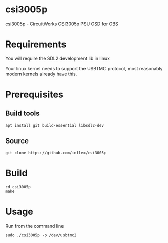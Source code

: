 # csi3005p
csi3005p - CircuitWorks CSI3005p PSU OSD for OBS

# Requirements

You will require the SDL2 development lib in linux

Your linux kernel needs to support the USBTMC protocol, most 
reasonably modern kernels already have this.

# Prerequisites 
## Build tools
	apt install git build-essential libsdl2-dev

## Source
	git clone https://github.com/inflex/csi3005p

# Build

	cd csi3005p
	make
	
# Usage
	
   
Run from the command line

	sudo ./csi3005p -p /dev/usbtmc2





